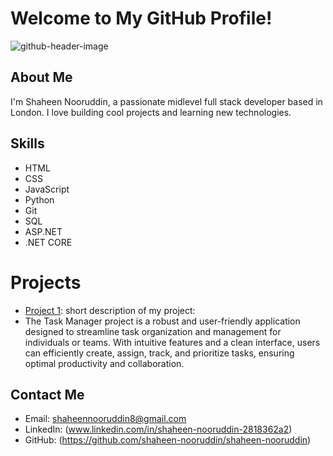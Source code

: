 # Welcome to My GitHub Profile!

![github-header-image](https://github.com/shaheen-nooruddin/shaheen-nooruddin/assets/160755432/b829485a-a27d-40fd-a9ec-4a7807323592)

## About Me
I'm Shaheen Nooruddin, a passionate midlevel full stack developer based in London. I love building cool projects and learning new technologies.

## Skills
- HTML
- CSS
- JavaScript
- Python
- Git
- SQL
- ASP.NET
- .NET CORE

# Projects
- [Project 1](https://github.com/shaheen-nooruddin/finalCapstone): short description of my project:
- The Task Manager project is a robust and user-friendly application designed to streamline task organization and management for individuals or teams. With intuitive features and a clean interface, users can efficiently create, assign, track, and prioritize tasks, ensuring optimal productivity and collaboration.



## Contact Me
- Email: shaheennooruddin8@gmail.com
- LinkedIn: (www.linkedin.com/in/shaheen-nooruddin-2818362a2)
- GitHub:   (https://github.com/shaheen-nooruddin/shaheen-nooruddin)
  

